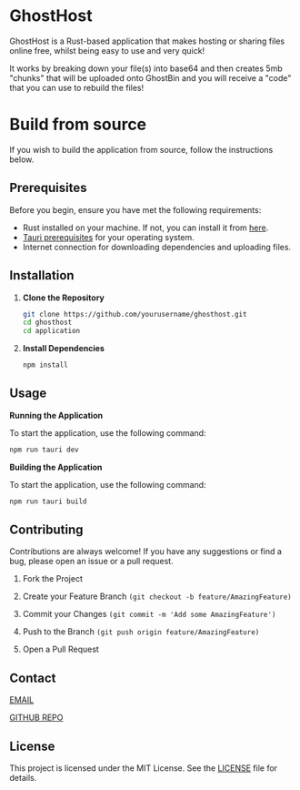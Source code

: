 # GhostHost

GhostHost is a Rust-based application that makes hosting or sharing files online free, whilst being easy to use and very quick!

It works by breaking down your file(s) into base64 and then creates 5mb "chunks" that will be uploaded onto GhostBin and you will receive a "code" that you can use to rebuild the files!

# Build from source

If you wish to build the application from source, follow the instructions below. 

## Prerequisites 

Before you begin, ensure you have met the following requirements:

- Rust installed on your machine. If not, you can install it from [here](https://www.rust-lang.org/tools/install).
- [Tauri prerequisites](https://tauri.app/v1/guides/getting-started/prerequisites) for your operating system.
- Internet connection for downloading dependencies and uploading files.

## Installation

1. **Clone the Repository**

   ```sh
   git clone https://github.com/yourusername/ghosthost.git
   cd ghosthost
   cd application
   ```

2. **Install Dependencies**

   ```sh
   npm install
   ```

## Usage

**Running the Application**

To start the application, use the following command:

  ```sh
  npm run tauri dev
  ```

**Building the Application**

To start the application, use the following command:

  ```sh
  npm run tauri build
  ```

## Contributing

Contributions are always welcome! If you have any suggestions or find a bug, please open an issue or a pull request.

1. Fork the Project

2. Create your Feature Branch ```(git checkout -b feature/AmazingFeature)```

3. Commit your Changes ```(git commit -m 'Add some AmazingFeature')```

4. Push to the Branch ```(git push origin feature/AmazingFeature)```

5. Open a Pull Request

## Contact

[EMAIL](mailto:archways@gmx.us)

[GITHUB REPO](https://github.com/archways404/GhostHost)

## License

This project is licensed under the MIT License. See the [LICENSE](LICENSE) file for details.

